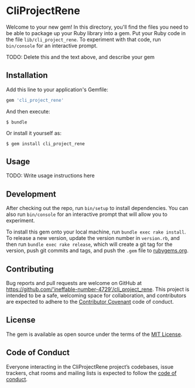 # CliProjectRene

Welcome to your new gem! In this directory, you'll find the files you need to be able to package up your Ruby library into a gem. Put your Ruby code in the file `lib/cli_project_rene`. To experiment with that code, run `bin/console` for an interactive prompt.

TODO: Delete this and the text above, and describe your gem

## Installation

Add this line to your application's Gemfile:

```ruby
gem 'cli_project_rene'
```

And then execute:

    $ bundle

Or install it yourself as:

    $ gem install cli_project_rene

## Usage

TODO: Write usage instructions here

## Development

After checking out the repo, run `bin/setup` to install dependencies. You can also run `bin/console` for an interactive prompt that will allow you to experiment.

To install this gem onto your local machine, run `bundle exec rake install`. To release a new version, update the version number in `version.rb`, and then run `bundle exec rake release`, which will create a git tag for the version, push git commits and tags, and push the `.gem` file to [rubygems.org](https://rubygems.org).

## Contributing

Bug reports and pull requests are welcome on GitHub at https://github.com/'ineffable-number-4729'/cli_project_rene. This project is intended to be a safe, welcoming space for collaboration, and contributors are expected to adhere to the [Contributor Covenant](http://contributor-covenant.org) code of conduct.

## License

The gem is available as open source under the terms of the [MIT License](https://opensource.org/licenses/MIT).

## Code of Conduct

Everyone interacting in the CliProjectRene project’s codebases, issue trackers, chat rooms and mailing lists is expected to follow the [code of conduct](https://github.com/'ineffable-number-4729'/cli_project_rene/blob/master/CODE_OF_CONDUCT.md).
